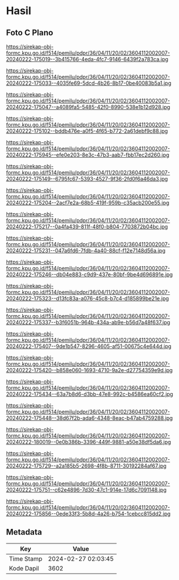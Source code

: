 # Hasil

## Foto C Plano

https://sirekap-obj-formc.kpu.go.id/f514/pemilu/pdpr/36/04/11/20/02/3604112002007-20240222-175019--3b415766-4eda-4fc7-9146-6439f2a783ca.jpg

https://sirekap-obj-formc.kpu.go.id/f514/pemilu/pdpr/36/04/11/20/02/3604112002007-20240222-175033--4035fe69-5dcd-4b26-8b17-0be40083b5a1.jpg

https://sirekap-obj-formc.kpu.go.id/f514/pemilu/pdpr/36/04/11/20/02/3604112002007-20240222-175047--a4089fa5-5485-42f0-8990-538e1b12d928.jpg

https://sirekap-obj-formc.kpu.go.id/f514/pemilu/pdpr/36/04/11/20/02/3604112002007-20240222-175102--bddb476e-a0f5-4f65-b772-2a61debf9c88.jpg

https://sirekap-obj-formc.kpu.go.id/f514/pemilu/pdpr/36/04/11/20/02/3604112002007-20240222-175945--efe0e203-8e3c-47b3-aab7-fbb17ec2d260.jpg

https://sirekap-obj-formc.kpu.go.id/f514/pemilu/pdpr/36/04/11/20/02/3604112002007-20240222-175149--6795fc67-5393-4527-9f36-2fd0f6a46da3.jpg

https://sirekap-obj-formc.kpu.go.id/f514/pemilu/pdpr/36/04/11/20/02/3604112002007-20240222-175204--2acf7e2a-68b5-419f-959b-c35acb200e55.jpg

https://sirekap-obj-formc.kpu.go.id/f514/pemilu/pdpr/36/04/11/20/02/3604112002007-20240222-175217--0a4fa439-811f-48f0-b804-7703872b04bc.jpg

https://sirekap-obj-formc.kpu.go.id/f514/pemilu/pdpr/36/04/11/20/02/3604112002007-20240222-175231--047a6fd6-7fdb-4a40-88cf-f12e7148d56a.jpg

https://sirekap-obj-formc.kpu.go.id/f514/pemilu/pdpr/36/04/11/20/02/3604112002007-20240222-175246--db04e883-c9d9-437e-80bf-9be4d696891e.jpg

https://sirekap-obj-formc.kpu.go.id/f514/pemilu/pdpr/36/04/11/20/02/3604112002007-20240222-175323--d13fc83a-a076-45c8-b7c4-d185899be21e.jpg

https://sirekap-obj-formc.kpu.go.id/f514/pemilu/pdpr/36/04/11/20/02/3604112002007-20240222-175337--b3f6051b-964b-434a-ab9e-b56d7a48f637.jpg

https://sirekap-obj-formc.kpu.go.id/f514/pemilu/pdpr/36/04/11/20/02/3604112002007-20240222-175407--9de1b547-8296-4605-af51-00675c4e644d.jpg

https://sirekap-obj-formc.kpu.go.id/f514/pemilu/pdpr/36/04/11/20/02/3604112002007-20240222-175420--b858e060-1693-4710-9a2e-d27754359e9d.jpg

https://sirekap-obj-formc.kpu.go.id/f514/pemilu/pdpr/36/04/11/20/02/3604112002007-20240222-175434--63a7b8d6-d3bb-47e8-992c-b4586ea60cf2.jpg

https://sirekap-obj-formc.kpu.go.id/f514/pemilu/pdpr/36/04/11/20/02/3604112002007-20240222-175448--38d67f2b-ada6-4348-8eac-b47ab4759288.jpg

https://sirekap-obj-formc.kpu.go.id/f514/pemilu/pdpr/36/04/11/20/02/3604112002007-20240222-180019--0e0b386b-3396-449f-9881-a50e38df5da6.jpg

https://sirekap-obj-formc.kpu.go.id/f514/pemilu/pdpr/36/04/11/20/02/3604112002007-20240222-175729--a2a185b5-2698-4f8b-8711-30192284af67.jpg

https://sirekap-obj-formc.kpu.go.id/f514/pemilu/pdpr/36/04/11/20/02/3604112002007-20240222-175751--c62e4896-7d30-47c1-914e-17d6c7091148.jpg

https://sirekap-obj-formc.kpu.go.id/f514/pemilu/pdpr/36/04/11/20/02/3604112002007-20240222-175856--0ede33f3-5b8d-4a26-b754-1cebcc815dd2.jpg


## Metadata

| Key        | Value               |
| ---------- | ------------------- |
| Time Stamp | 2024-02-27 02:03:45 |
| Kode Dapil | 3602                |



